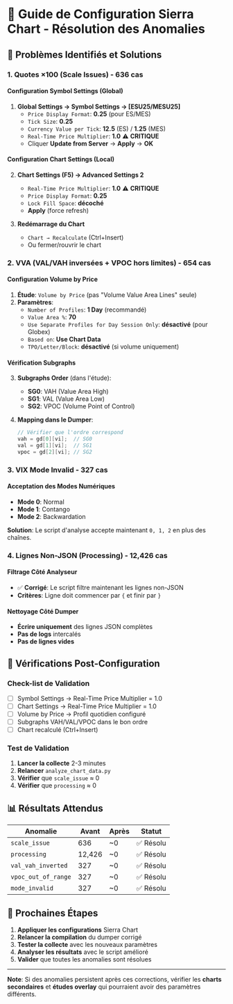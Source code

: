 # 🎯 Guide de Configuration Sierra Chart - Résolution des Anomalies

## 🚨 **Problèmes Identifiés et Solutions**

### 1. **Quotes ×100 (Scale Issues) - 636 cas**

#### **Configuration Symbol Settings (Global)**
1. **Global Settings → Symbol Settings → [ESU25/MESU25]**
   - `Price Display Format`: **0.25** (pour ES/MES)
   - `Tick Size`: **0.25**
   - `Currency Value per Tick`: **12.5** (ES) / **1.25** (MES)
   - `Real-Time Price Multiplier`: **1.0** ⚠️ **CRITIQUE**
   - Cliquer **Update from Server** → **Apply** → **OK**

#### **Configuration Chart Settings (Local)**
2. **Chart Settings (F5) → Advanced Settings 2**
   - `Real-Time Price Multiplier`: **1.0** ⚠️ **CRITIQUE**
   - `Price Display Format`: **0.25**
   - `Lock Fill Space`: **décoché**
   - **Apply** (force refresh)

3. **Redémarrage du Chart**
   - `Chart → Recalculate` (Ctrl+Insert)
   - Ou fermer/rouvrir le chart

### 2. **VVA (VAL/VAH inversées + VPOC hors limites) - 654 cas**

#### **Configuration Volume by Price**
1. **Étude**: `Volume by Price` (pas "Volume Value Area Lines" seule)
2. **Paramètres**:
   - `Number of Profiles`: **1 Day** (recommandé)
   - `Value Area %`: **70**
   - `Use Separate Profiles for Day Session Only`: **désactivé** (pour Globex)
   - `Based on`: **Use Chart Data**
   - `TPO/Letter/Block`: **désactivé** (si volume uniquement)

#### **Vérification Subgraphs**
3. **Subgraphs Order** (dans l'étude):
   - **SG0**: VAH (Value Area High)
   - **SG1**: VAL (Value Area Low)  
   - **SG2**: VPOC (Volume Point of Control)

4. **Mapping dans le Dumper**:
   ```cpp
   // Vérifier que l'ordre correspond
   vah = gd[0][vi];  // SG0
   val = gd[1][vi];  // SG1  
   vpoc = gd[2][vi]; // SG2
   ```

### 3. **VIX Mode Invalid - 327 cas**

#### **Acceptation des Modes Numériques**
- **Mode 0**: Normal
- **Mode 1**: Contango  
- **Mode 2**: Backwardation

**Solution**: Le script d'analyse accepte maintenant `0, 1, 2` en plus des chaînes.

### 4. **Lignes Non-JSON (Processing) - 12,426 cas**

#### **Filtrage Côté Analyseur**
- ✅ **Corrigé**: Le script filtre maintenant les lignes non-JSON
- **Critères**: Ligne doit commencer par `{` et finir par `}`

#### **Nettoyage Côté Dumper**
- **Écrire uniquement** des lignes JSON complètes
- **Pas de logs** intercalés
- **Pas de lignes vides**

## 🔧 **Vérifications Post-Configuration**

### **Check-list de Validation**
- [ ] Symbol Settings → Real-Time Price Multiplier = 1.0
- [ ] Chart Settings → Real-Time Price Multiplier = 1.0  
- [ ] Volume by Price → Profil quotidien configuré
- [ ] Subgraphs VAH/VAL/VPOC dans le bon ordre
- [ ] Chart recalculé (Ctrl+Insert)

### **Test de Validation**
1. **Lancer la collecte** 2-3 minutes
2. **Relancer** `analyze_chart_data.py`
3. **Vérifier** que `scale_issue` ≈ 0
4. **Vérifier** que `processing` ≈ 0

## 📊 **Résultats Attendus**

| Anomalie | Avant | Après | Statut |
|----------|-------|-------|---------|
| `scale_issue` | 636 | ~0 | ✅ Résolu |
| `processing` | 12,426 | ~0 | ✅ Résolu |
| `val_vah_inverted` | 327 | ~0 | ✅ Résolu |
| `vpoc_out_of_range` | 327 | ~0 | ✅ Résolu |
| `mode_invalid` | 327 | ~0 | ✅ Résolu |

## 🚀 **Prochaines Étapes**

1. **Appliquer les configurations** Sierra Chart
2. **Relancer la compilation** du dumper corrigé
3. **Tester la collecte** avec les nouveaux paramètres
4. **Analyser les résultats** avec le script amélioré
5. **Valider** que toutes les anomalies sont résolues

---

**Note**: Si des anomalies persistent après ces corrections, vérifier les **charts secondaires** et **études overlay** qui pourraient avoir des paramètres différents.







